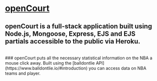 # [openCourt](https://tcj-opencourt.herokuapp.com/ "openCourt")
## openCourt is a full-stack application built using Node.js, Mongoose, Express, EJS and EJS partials accessible to the public via Heroku. 
<br>
### openCourt puts all the necessary statistical information on the NBA a mouse click away. Built using the [balldontlie API](https://www.balldontlie.io/#introduction) you can access data on NBA teams and player.